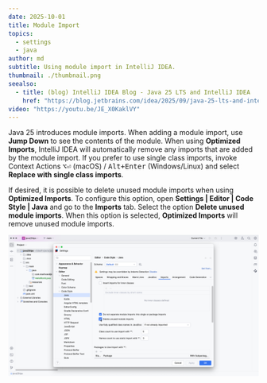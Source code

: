 ```yaml
---
date: 2025-10-01
title: Module Import
topics:
  - settings
  - java
author: md
subtitle: Using module import in IntelliJ IDEA.
thumbnail: ./thumbnail.png
seealso:
  - title: (blog) IntelliJ IDEA Blog - Java 25 LTS and IntelliJ IDEA
    href: "https://blog.jetbrains.com/idea/2025/09/java-25-lts-and-intellij-idea/"
video: "https://youtu.be/JE_X0KaklVY"
---
```


Java 25 introduces module imports. When adding a module import, use **Jump Down** to see the contents of the module.
When using **Optimized Imports**, IntelliJ IDEA will automatically remove any imports that are added by the module import.
If you prefer to use single class imports, invoke Context Actions <kbd>⌥⏎</kbd> (macOS) / <kbd>Alt+Enter</kbd> (Windows/Linux) and select **Replace with single class imports**.

If desired, it is possible to delete unused module imports when using **Optimized Imports**. To configure this option, open **Settings | Editor | Code Style | Java** and go to the **Imports** tab. Select the option **Delete unused module imports**. When this option is selected, **Optimized Imports** will remove unused module imports.

![Delete unused module imports](delete-unused-module-imports.png)
